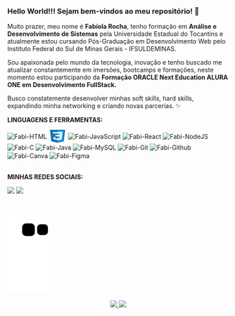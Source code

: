 ### Hello World!!! Sejam bem-vindos ao meu repositório! 👋

Muito prazer, meu nome é **Fabíola Rocha**, tenho formação em **Análise e Desenvolvimento de Sistemas** pela Universidade Estadual do Tocantins e atualmente estou cursando Pós-Graduação em Desenvolvimento Web pelo Instituto Federal do Sul de Minas Gerais - IFSULDEMINAS.

Sou apaixonada pelo mundo da tecnologia, inovação e tenho buscado me atualizar constantemente em imersões, bootcamps e formações, neste momento estou participando da **Formação ORACLE Next Education ALURA ONE em Desenvolvimento FullStack.** 

Busco constatemente desenvolver minhas soft skills, hard skills, expandindo minha networking e criando novas parcerias. ✨

**LINGUAGENS E FERRAMENTAS:** 
<div style="display: inline_block">
  <img align="center" alt="Fabi-HTML" height="30" width="40" src="https://cdn.jsdelivr.net/gh/devicons/devicon/icons/html5/html5-original.svg"">
  <img align="center" alt="Fabi-CSS" height="30" width="40" src="https://raw.githubusercontent.com/devicons/devicon/master/icons/css3/css3-original.svg">               
  <img align="center" alt="Fabi-JavaScript" height="30" width="40" src="https://cdn.jsdelivr.net/gh/devicons/devicon/icons/javascript/javascript-original.svg">
  <img align="center" alt="Fabi-React" height="30" width="40" src="https://cdn.jsdelivr.net/gh/devicons/devicon/icons/react/react-original.svg">
  <img align="center" alt="Fabi-NodeJS" height="30" width="40" src="https://cdn.jsdelivr.net/gh/devicons/devicon/icons/nodejs/nodejs-original-wordmark.svg">
  <img align="center" alt="Fabi-C" height="30" width="40" src="https://cdn.jsdelivr.net/gh/devicons/devicon/icons/c/c-original.svg">  
  <img align="center" alt="Fabi-Java" height="30" width="40" src="https://cdn.jsdelivr.net/gh/devicons/devicon/icons/java/java-original-wordmark.svg">
  <img align="center" alt="Fabi-MySQL" height="30" width="40" src="https://cdn.jsdelivr.net/gh/devicons/devicon/icons/mysql/mysql-original-wordmark.svg">               
  <img align="center" alt="Fabi-Git" height="30" width="40" src="https://cdn.jsdelivr.net/gh/devicons/devicon/icons/git/git-original-wordmark.svg">    
  <img align="center" alt="Fabi-Github" height="30" width="40" src="https://cdn.jsdelivr.net/gh/devicons/devicon/icons/github/github-original.svg">
  <img align="center" alt="Fabi-Canva" height="30" width="40" src="https://cdn.jsdelivr.net/gh/devicons/devicon/icons/canva/canva-original.svg">
  <img align="center" alt="Fabi-Figma" height="30" width="40" src="https://cdn.jsdelivr.net/gh/devicons/devicon/icons/figma/figma-original.svg">
</div>
<br>
                                                                                                                                               
 **MINHAS REDES SOCIAIS:**  
                                                                                                                                               
 <div>
  <a href="https://www.linkedin.com/in/fabiolagrocha" target="_blank"><img src="https://img.shields.io/badge/-LinkedIn-%230077B5?style=for-the-badge&logo=linkedin&logoColor=white" target="_blank"></a>
  <a href="https://www.instagram.com/fagrocha" target="_blank"><img src="https://img.shields.io/badge/-Instagram-%23E4405F?style=for-the-badge&logo=instagram&logoColor=white" target="_blank"></a>                                                                                                              </div>   
 <br> 
 
 ![Snake animation](https://github.com/fabiolarocha/fabiolarocha/blob/output/github-contribution-grid-snake.svg) 
<br>
<div align="center">
  <a href="https://github.com/fabiolarocha">
  <img height="180em" src="https://github-readme-stats.vercel.app/api?username=fabiolarocha&show_icons=true&theme=dark&include_all_commits=true&count_private=true"/>
  <img height="180em" src="https://github-readme-stats.vercel.app/api/top-langs/?username=fabiolarocha&layout=compact&langs_count=7&theme=dark"/>
</div>
<br>
